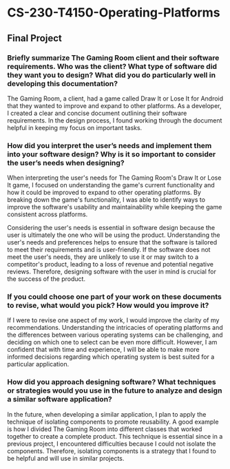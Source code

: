 # CS-230-T4150-Operating-Platforms
## Final Project

### Briefly summarize The Gaming Room client and their software requirements. Who was the client? What type of software did they want you to design? What did you do particularly well in developing this documentation?
The Gaming Room, a client, had a game called Draw It or Lose It for Android that they wanted to improve and expand to other platforms. 
As a developer, I created a clear and concise document outlining their software requirements. In the design process, I found working through the document helpful in keeping my focus on important tasks. 

### How did you interpret the user’s needs and implement them into your software design? Why is it so important to consider the user’s needs when designing?
When interpreting the user's needs for The Gaming Room's Draw It or Lose It game, I focused on understanding the game's current functionality and how it could be improved to expand to other operating platforms. By breaking down the game's functionality, I was able to identify ways to improve the software's usability and maintainability while keeping the game consistent across platforms.

Considering the user's needs is essential in software design because the user is ultimately the one who will be using the product. Understanding the user's needs and preferences helps to ensure that the software is tailored to meet their requirements and is user-friendly. If the software does not meet the user's needs, they are unlikely to use it or may switch to a competitor's product, leading to a loss of revenue and potential negative reviews. Therefore, designing software with the user in mind is crucial for the success of the product.

### If you could choose one part of your work on these documents to revise, what would you pick? How would you improve it?
If I were to revise one aspect of my work, I would improve the clarity of my recommendations. Understanding the intricacies of operating platforms and the differences between various operating systems can be challenging, and deciding on which one to select can be even more difficult. However, I am confident that with time and experience, I will be able to make more informed decisions regarding which operating system is best suited for a particular application.

### How did you approach designing software? What techniques or strategies would you use in the future to analyze and design a similar software application?
In the future, when developing a similar application, I plan to apply the technique of isolating components to promote reusability. A good example is how I divided The Gaming Room into different classes that worked together to create a complete product. This technique is essential since in a previous project, I encountered difficulties because I could not isolate the components. Therefore, isolating components is a strategy that I found to be helpful and will use in similar projects.
